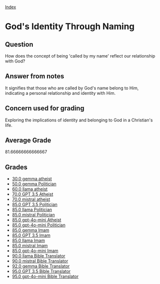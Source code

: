 
[Index](../../index.md)
# God's Identity Through Naming
## Question
How does the concept of being 'called by my name' reflect our relationship with God?

## Answer from notes
It signifies that those who are called by God's name belong to Him, indicating a personal relationship and identity with Him.

## Concern used for grading
Exploring the implications of identity and belonging to God in a Christian's life.

## Average Grade
81.66666666666667

## Grades
 * [30.0 gemma atheist](../answers/gemma_atheist/God's_Identity_Through_Naming.md)
 * [50.0 gemma Politician](../answers/gemma_Politician/God's_Identity_Through_Naming.md)
 * [60.0 llama atheist](../answers/llama_atheist/God's_Identity_Through_Naming.md)
 * [70.0 GPT 3.5 Atheist](../answers/GPT_3.5_Atheist/God's_Identity_Through_Naming.md)
 * [70.0 mistral atheist](../answers/mistral_atheist/God's_Identity_Through_Naming.md)
 * [85.0 GPT 3.5 Politician](../answers/GPT_3.5_Politician/God's_Identity_Through_Naming.md)
 * [85.0 llama Politician](../answers/llama_Politician/God's_Identity_Through_Naming.md)
 * [85.0 mistral Politician](../answers/mistral_Politician/God's_Identity_Through_Naming.md)
 * [85.0 gpt-4o-mini Atheist](../answers/gpt-4o-mini_Atheist/God's_Identity_Through_Naming.md)
 * [85.0 gpt-4o-mini Politician](../answers/gpt-4o-mini_Politician/God's_Identity_Through_Naming.md)
 * [85.0 gemma Imam](../answers/gemma_Imam/God's_Identity_Through_Naming.md)
 * [85.0 GPT 3.5 Imam](../answers/GPT_3.5_Imam/God's_Identity_Through_Naming.md)
 * [85.0 llama Imam](../answers/llama_Imam/God's_Identity_Through_Naming.md)
 * [85.0 mistral Imam](../answers/mistral_Imam/God's_Identity_Through_Naming.md)
 * [85.0 gpt-4o-mini Imam](../answers/gpt-4o-mini_Imam/God's_Identity_Through_Naming.md)
 * [90.0 llama Bible Translator](../answers/llama_Bible_Translator/God's_Identity_Through_Naming.md)
 * [90.0 mistral Bible Translator](../answers/mistral_Bible_Translator/God's_Identity_Through_Naming.md)
 * [92.0 gemma Bible Translator](../answers/gemma_Bible_Translator/God's_Identity_Through_Naming.md)
 * [95.0 GPT 3.5 Bible Translator](../answers/GPT_3.5_Bible_Translator/God's_Identity_Through_Naming.md)
 * [95.0 gpt-4o-mini Bible Translator](../answers/gpt-4o-mini_Bible_Translator/God's_Identity_Through_Naming.md)
